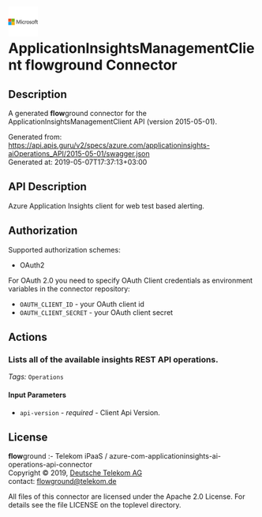 # ![LOGO](logo.png) ApplicationInsightsManagementClient **flow**ground Connector

## Description

A generated **flow**ground connector for the ApplicationInsightsManagementClient API (version 2015-05-01).

Generated from: https://api.apis.guru/v2/specs/azure.com/applicationinsights-aiOperations_API/2015-05-01/swagger.json<br/>
Generated at: 2019-05-07T17:37:13+03:00

## API Description

Azure Application Insights client for web test based alerting.

## Authorization

Supported authorization schemes:
- OAuth2

For OAuth 2.0 you need to specify OAuth Client credentials as environment variables in the connector repository:
* `OAUTH_CLIENT_ID` - your OAuth client id
* `OAUTH_CLIENT_SECRET` - your OAuth client secret

## Actions

### Lists all of the available insights REST API operations.

*Tags:* `Operations`

#### Input Parameters
* `api-version` - _required_ - Client Api Version.

## License

**flow**ground :- Telekom iPaaS / azure-com-applicationinsights-ai-operations-api-connector<br/>
Copyright © 2019, [Deutsche Telekom AG](https://www.telekom.de)<br/>
contact: flowground@telekom.de

All files of this connector are licensed under the Apache 2.0 License. For details
see the file LICENSE on the toplevel directory.
